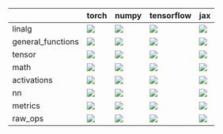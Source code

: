 |                   | torch                                                                                                                                                                               | numpy                                                                                                                                                                               | tensorflow                                                                                                                                                                          | jax                                                                                                                                                                                 |
|:------------------|:------------------------------------------------------------------------------------------------------------------------------------------------------------------------------------|:------------------------------------------------------------------------------------------------------------------------------------------------------------------------------------|:------------------------------------------------------------------------------------------------------------------------------------------------------------------------------------|:------------------------------------------------------------------------------------------------------------------------------------------------------------------------------------|
| linalg            | <a href="test_dashboards/Tensorflow Frontend/submodules/linalg.md" rel="noopener noreferrer" target="_blank"><img src=https://img.shields.io/badge/-failure-red></a>                | <a href="test_dashboards/Tensorflow Frontend/submodules/linalg.md" rel="noopener noreferrer" target="_blank"><img src=https://img.shields.io/badge/-success-success></a>            | <a href="test_dashboards/Tensorflow Frontend/submodules/linalg.md" rel="noopener noreferrer" target="_blank"><img src=https://img.shields.io/badge/-success-success></a>            | <a href="test_dashboards/Tensorflow Frontend/submodules/linalg.md" rel="noopener noreferrer" target="_blank"><img src=https://img.shields.io/badge/-failure-red></a>                |
| general_functions | <a href="test_dashboards/Tensorflow Frontend/submodules/general_functions.md" rel="noopener noreferrer" target="_blank"><img src=https://img.shields.io/badge/-success-success></a> | <a href="test_dashboards/Tensorflow Frontend/submodules/general_functions.md" rel="noopener noreferrer" target="_blank"><img src=https://img.shields.io/badge/-success-success></a> | <a href="test_dashboards/Tensorflow Frontend/submodules/general_functions.md" rel="noopener noreferrer" target="_blank"><img src=https://img.shields.io/badge/-success-success></a> | <a href="test_dashboards/Tensorflow Frontend/submodules/general_functions.md" rel="noopener noreferrer" target="_blank"><img src=https://img.shields.io/badge/-success-success></a> |
| tensor            | <a href="test_dashboards/Tensorflow Frontend/submodules/tensor.md" rel="noopener noreferrer" target="_blank"><img src=https://img.shields.io/badge/-failure-red></a>                | <a href="test_dashboards/Tensorflow Frontend/submodules/tensor.md" rel="noopener noreferrer" target="_blank"><img src=https://img.shields.io/badge/-failure-red></a>                | <a href="test_dashboards/Tensorflow Frontend/submodules/tensor.md" rel="noopener noreferrer" target="_blank"><img src=https://img.shields.io/badge/-failure-red></a>                | <a href="test_dashboards/Tensorflow Frontend/submodules/tensor.md" rel="noopener noreferrer" target="_blank"><img src=https://img.shields.io/badge/-failure-red></a>                |
| math              | <a href="test_dashboards/Tensorflow Frontend/submodules/math.md" rel="noopener noreferrer" target="_blank"><img src=https://img.shields.io/badge/-failure-red></a>                  | <a href="test_dashboards/Tensorflow Frontend/submodules/math.md" rel="noopener noreferrer" target="_blank"><img src=https://img.shields.io/badge/-failure-red></a>                  | <a href="test_dashboards/Tensorflow Frontend/submodules/math.md" rel="noopener noreferrer" target="_blank"><img src=https://img.shields.io/badge/-failure-red></a>                  | <a href="test_dashboards/Tensorflow Frontend/submodules/math.md" rel="noopener noreferrer" target="_blank"><img src=https://img.shields.io/badge/-failure-red></a>                  |
| activations       | <a href="test_dashboards/Tensorflow Frontend/submodules/activations.md" rel="noopener noreferrer" target="_blank"><img src=https://img.shields.io/badge/-success-success></a>       | <a href="test_dashboards/Tensorflow Frontend/submodules/activations.md" rel="noopener noreferrer" target="_blank"><img src=https://img.shields.io/badge/-success-success></a>       | <a href="test_dashboards/Tensorflow Frontend/submodules/activations.md" rel="noopener noreferrer" target="_blank"><img src=https://img.shields.io/badge/-success-success></a>       | <a href="test_dashboards/Tensorflow Frontend/submodules/activations.md" rel="noopener noreferrer" target="_blank"><img src=https://img.shields.io/badge/-failure-red></a>           |
| nn                | <a href="test_dashboards/Tensorflow Frontend/submodules/nn.md" rel="noopener noreferrer" target="_blank"><img src=https://img.shields.io/badge/-failure-red></a>                    | <a href="test_dashboards/Tensorflow Frontend/submodules/nn.md" rel="noopener noreferrer" target="_blank"><img src=https://img.shields.io/badge/-failure-red></a>                    | <a href="test_dashboards/Tensorflow Frontend/submodules/nn.md" rel="noopener noreferrer" target="_blank"><img src=https://img.shields.io/badge/-failure-red></a>                    | <a href="test_dashboards/Tensorflow Frontend/submodules/nn.md" rel="noopener noreferrer" target="_blank"><img src=https://img.shields.io/badge/-failure-red></a>                    |
| metrics           | <a href="test_dashboards/Tensorflow Frontend/submodules/metrics.md" rel="noopener noreferrer" target="_blank"><img src=https://img.shields.io/badge/-failure-red></a>               | <a href="test_dashboards/Tensorflow Frontend/submodules/metrics.md" rel="noopener noreferrer" target="_blank"><img src=https://img.shields.io/badge/-failure-red></a>               | <a href="test_dashboards/Tensorflow Frontend/submodules/metrics.md" rel="noopener noreferrer" target="_blank"><img src=https://img.shields.io/badge/-failure-red></a>               | <a href="test_dashboards/Tensorflow Frontend/submodules/metrics.md" rel="noopener noreferrer" target="_blank"><img src=https://img.shields.io/badge/-failure-red></a>               |
| raw_ops           | <a href="test_dashboards/Tensorflow Frontend/submodules/raw_ops.md" rel="noopener noreferrer" target="_blank"><img src=https://img.shields.io/badge/-failure-red></a>               | <a href="test_dashboards/Tensorflow Frontend/submodules/raw_ops.md" rel="noopener noreferrer" target="_blank"><img src=https://img.shields.io/badge/-failure-red></a>               | <a href="test_dashboards/Tensorflow Frontend/submodules/raw_ops.md" rel="noopener noreferrer" target="_blank"><img src=https://img.shields.io/badge/-failure-red></a>               | <a href="test_dashboards/Tensorflow Frontend/submodules/raw_ops.md" rel="noopener noreferrer" target="_blank"><img src=https://img.shields.io/badge/-failure-red></a>               |